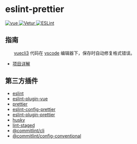 # eslint-prettier

<p>
  <a href="https://github.com/vuejs/vue">
    <img src="https://img.shields.io/badge/vue-2.6.11-brightgreen.svg" alt="vue">
  </a>

  <a href="https://marketplace.visualstudio.com/items?itemName=octref.vetur">
    <img src="https://img.shields.io/badge/Vetur-0.35.0-brightgreen.svg" alt="Vetur">
  </a>

  <a href="https://marketplace.visualstudio.com/items?itemName=dbaeumer.vscode-eslint">
    <img src="https://img.shields.io/badge/ESLint-2.2.2-brightgreen.svg" alt="ESLint">
  </a>
</p>

## 指南

&emsp;&emsp;[vuecli3](https://cli.vuejs.org/) 代码在 [vscode](https://code.visualstudio.com/) 编辑器下，保存时自动修复格式错误。

* [项目详解](https://juejin.cn/post/7031366825958965285)

## 第三方插件

* [eslint](http://eslint.cn/)
* [eslint-plugin-vue](https://eslint.vuejs.org/)
* [prettier](https://www.prettier.cn/)
* [eslint-config-prettier](https://github.com/prettier/eslint-config-prettier)
* [eslint-plugin-prettier](https://github.com/prettier/eslint-plugin-prettier)
* [husky](https://typicode.github.io/husky/#/)
* [lint-staged](https://github.com/okonet/lint-staged)
* [@commitlint/cli](https://github.com/conventional-changelog/commitlint)
* [@commitlint/config-conventional](https://github.com/conventional-changelog/commitlint/tree/master/@commitlint/config-conventional)